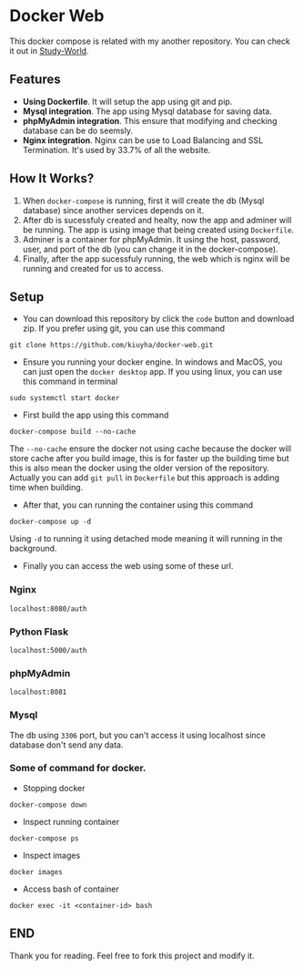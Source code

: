 # Docker Web

This docker compose is related with my another repository. You can check it out in [Study-World](https://github.com/kiuyha/Study-World).

## Features
- **Using Dockerfile**. It will setup the app using git and pip.
- **Mysql integration**. The app using Mysql database for saving data.
- **phpMyAdmin integration**. This ensure that modifying and checking database can be do seemsly.
- **Nginx integration**. Nginx can be use to Load Balancing and SSL Termination. It's used by 33.7% of all the website.

## How It Works?
1. When `docker-compose` is running, first it will create the db (Mysql database) since another services depends on it.
2. After db is sucessfuly created and healty, now the app and adminer will be running. The app is using image that being created using `Dockerfile`.
3. Adminer is a container for phpMyAdmin. It using the host, password, user, and port of the db (you can change it in the docker-compose).
4. Finally, after the app sucessfuly running, the web which is nginx will be running and created for us to access.

## Setup
- You can download this repository by click the `code` button and download zip. If you prefer using git, you can use this command
```
git clone https://github.com/kiuyha/docker-web.git
```

- Ensure you running your docker engine. In windows and MacOS, you can just open the `docker desktop` app. If you using linux, you can use this command in terminal
```
sudo systemctl start docker
```

- First build the app using this command
```
docker-compose build --no-cache
```
The `--no-cache` ensure the docker not using cache because the docker will store cache after you build image, this is for faster up the building time but this is also mean the docker using the older version of the repository. Actually you can add `git pull` in `Dockerfile` but this approach is adding time when building.

- After that, you can running the container using this command
```
docker-compose up -d
```
Using `-d` to running it using detached mode meaning it will running in the background.

- Finally you can access the web using some of these url.
### Nginx
```
localhost:8080/auth
```
### Python Flask
```
localhost:5000/auth
```
### phpMyAdmin
```
localhost:8081
```
### Mysql
The db using `3306` port, but you can't access it using localhost since database don't send any data.

### Some of command for docker.
- Stopping docker
```
docker-compose down
```

- Inspect running container
```
docker-compose ps
```

- Inspect images
```
docker images
```

- Access bash of container
```
docker exec -it <container-id> bash 
```


## END
Thank you for reading. Feel free to fork this project and modify it.
